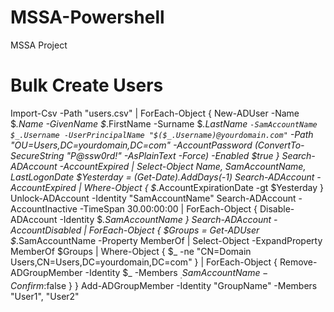 # MSSA-Powershell
MSSA Project
# Bulk Create Users
Import-Csv -Path "users.csv" | ForEach-Object {
    New-ADUser -Name $_.Name -GivenName $_.FirstName -Surname $_.LastName `
    -SamAccountName $_.Username -UserPrincipalName "$($_.Username)@yourdomain.com" `
    -Path "OU=Users,DC=yourdomain,DC=com" -AccountPassword (ConvertTo-SecureString "P@ssw0rd!" -AsPlainText -Force) -Enabled $true
}
Search-ADAccount -AccountExpired | Select-Object Name, SamAccountName, LastLogonDate
$Yesterday = (Get-Date).AddDays(-1)
Search-ADAccount -AccountExpired | Where-Object { $_.AccountExpirationDate -gt $Yesterday }
Unlock-ADAccount -Identity "SamAccountName"
Search-ADAccount -AccountInactive -TimeSpan 30.00:00:00 | ForEach-Object {
    Disable-ADAccount -Identity $_.SamAccountName
}
Search-ADAccount -AccountDisabled | ForEach-Object {
    $Groups = Get-ADUser $_.SamAccountName -Property MemberOf | Select-Object -ExpandProperty MemberOf
    $Groups | Where-Object { $_ -ne "CN=Domain Users,CN=Users,DC=yourdomain,DC=com" } | ForEach-Object {
        Remove-ADGroupMember -Identity $_ -Members $_.SamAccountName -Confirm:$false
    }
}
Add-ADGroupMember -Identity "GroupName" -Members "User1", "User2"
